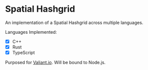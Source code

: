 # Spatial Hashgrid

An implementation of a Spatial Hashgrid across multiple languages.

Languages Implemented:
- [x] C++
- [x] Rust
- [x] TypeScript  

Purposed for [Valiant.io](https://github.com/Altanis/valiant.io). Will be bound to Node.js.
